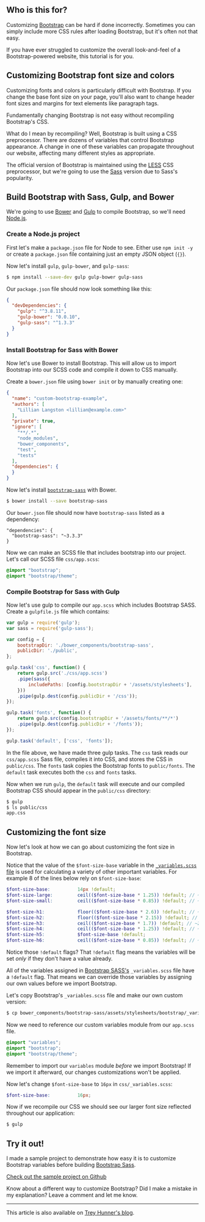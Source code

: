 ## Who is this for?

Customizing [Bootstrap][] can be hard if done incorrectly.  Sometimes you can simply include more CSS rules after loading Bootstrap, but it's often not that easy.

If you have ever struggled to customize the overall look-and-feel of a Bootstrap-powered website, this tutorial is for you.

## Customizing Bootstrap font size and colors

Customizing fonts and colors is particularly difficult with Bootstrap.  If you change the base font size on your page, you'll also want to change header font sizes and margins for text elements like paragraph tags.

Fundamentally changing Bootstrap is not easy without recompiling Bootstrap's CSS.

What do I mean by recompiling?  Well, Bootstrap is built using a CSS preprocessor.  There are dozens of variables that control Bootstrap appearance.  A change in one of these variables can propagate throughout our website, affecting many different styles as appropriate.

The official version of Bootstrap is maintained using the [LESS][] CSS preprocessor, but we're going to use the [Sass][] version due to Sass's popularity.

## Build Bootstrap with Sass, Gulp, and Bower

We're going to use [Bower][] and [Gulp][] to compile Bootstrap, so we'll need [Node.js][].

### Create a Node.js project

First let's make a `package.json` file for Node to see.  Either use `npm init -y` or create a `package.json` file containing just an empty JSON object (`{}`).

Now let's install `gulp`, `gulp-bower`, and `gulp-sass`:

```bash
$ npm install --save-dev gulp gulp-bower gulp-sass
```

Our `package.json` file should now look something like this:

```json
{
  "devDependencies": {
    "gulp": "^3.8.11",
    "gulp-bower": "0.0.10",
    "gulp-sass": "^1.3.3"
  }
}
```

### Install Bootstrap for Sass with Bower

Now let's use Bower to install Bootstrap.  This will allow us to import Bootstrap into our SCSS code and compile it down to CSS manually.

Create a `bower.json` file using `bower init` or by manually creating one:

```json
{
  "name": "custom-bootstrap-example",
  "authors": [
    "Lillian Langston <lillian@example.com>"
  ],
  "private": true,
  "ignore": [
    "**/.*",
    "node_modules",
    "bower_components",
    "test",
    "tests"
  ],
  "dependencies": {
  }
}
```

Now let's install [`bootstrap-sass`][bootstrap sass] with Bower.

```bash
$ bower install --save bootstrap-sass
```

Our `bower.json` file should now have `bootstrap-sass` listed as a dependency:

```
"dependencies": {
  "bootstrap-sass": "~3.3.3"
}
```

Now we can make an SCSS file that includes bootstrap into our project.  Let's call our SCSS file `css/app.scss`:

```scss
@import "bootstrap";
@import "bootstrap/theme";
```

### Compile Bootstrap for Sass with Gulp

Now let's use gulp to compile our `app.scss` which includes Bootstrap SASS.  Create a `gulpfile.js` file which contains:

```js
var gulp = require('gulp');
var sass = require('gulp-sass');

var config = {
    bootstrapDir: './bower_components/bootstrap-sass',
    publicDir: './public',
};

gulp.task('css', function() {
    return gulp.src('./css/app.scss')
    .pipe(sass({
        includePaths: [config.bootstrapDir + '/assets/stylesheets'],
    }))
    .pipe(gulp.dest(config.publicDir + '/css'));
});

gulp.task('fonts', function() {
    return gulp.src(config.bootstrapDir + '/assets/fonts/**/*')
    .pipe(gulp.dest(config.publicDir + '/fonts'));
});

gulp.task('default', ['css', 'fonts']);
```

In the file above, we have made three gulp tasks.  The `css` task reads our `css/app.scss` Sass file, compiles it into CSS, and stores the CSS in `public/css`.  The `fonts` task copies the Bootstrap fonts to `public/fonts`.  The `default` task executes both the `css` and `fonts` tasks.

Now when we run `gulp`, the `default` task will execute and our compiled Bootstrap CSS should appear in the `public/css` directory:

```bash
$ gulp
$ ls public/css
app.css
```

## Customizing the font size

Now let's look at how we can go about customizing the font size in Bootstrap.

Notice that the value of the `$font-size-base` variable in the [`_variables.scss` file][variables.scss] is used for calculating a variety of other important variables.  For example 8 of the lines below rely on `$font-size-base`:

```scss
$font-size-base:          14px !default;
$font-size-large:         ceil(($font-size-base * 1.25)) !default; // ~18px
$font-size-small:         ceil(($font-size-base * 0.85)) !default; // ~12px

$font-size-h1:            floor(($font-size-base * 2.6)) !default; // ~36px
$font-size-h2:            floor(($font-size-base * 2.15)) !default; // ~30px
$font-size-h3:            ceil(($font-size-base * 1.7)) !default; // ~24px
$font-size-h4:            ceil(($font-size-base * 1.25)) !default; // ~18px
$font-size-h5:            $font-size-base !default;
$font-size-h6:            ceil(($font-size-base * 0.85)) !default; // ~12px
```

Notice those `!default` flags?  That `!default` flag means the variables will be set *only* if they don't have a value already.

All of the variables assigned in [Bootstrap SASS's][bootstrap sass] `_variables.scss` file have a `!default` flag.  That means we can override those variables by assigning our own values before we import Bootstrap.

Let's copy Bootstrap's `_variables.scss` file and make our own custom version:

```bash
$ cp bower_components/bootstrap-sass/assets/stylesheets/bootstrap/_variables.scss css/_variables.scss
```

Now we need to reference our custom variables module from our `app.scss` file.

```scss
@import "variables";
@import "bootstrap";
@import "bootstrap/theme";
```

Remember to import our `variables` module *before* we import Bootstrap!  If we import it afterward, our changes customizations won't be applied.

Now let's change `$font-size-base` to `16px` in `css/_variables.scss`:

```scss
$font-size-base:          16px;
```

Now if we recompile our CSS we should see our larger font size reflected throughout our application:

```bash
$ gulp
```

## Try it out!

I made a sample project to demonstrate how easy it is to customize Bootstrap variables before building [Bootstrap Sass][].

[Check out the sample project on Github](https://github.com/treyhunner/custom-bootstrap-example)

Know about a different way to customize Bootstrap?  Did I make a mistake in my explanation?  Leave a comment and let me know.

---

This article is also available on [Trey Hunner's blog](http://treyhunner.com/2015/02/creating-a-custom-bootstrap-build/).

[bootstrap]: http://getbootstrap.com/
[bower]: http://bower.io/
[bootstrap sass]: https://github.com/twbs/bootstrap-sass
[gulp]: http://gulpjs.com/
[variables.scss]: https://github.com/twbs/bootstrap-sass/blob/master/assets/stylesheets/bootstrap/_variables.scss#L52
[less]: http://lesscss.org/
[node.js]: http://nodejs.org/
[sass]: http://sass-lang.com/
